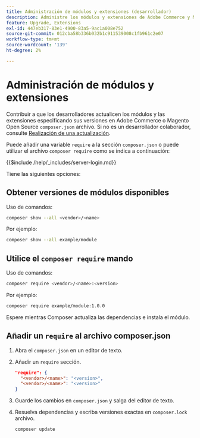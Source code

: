 ```yaml
---
title: Administración de módulos y extensiones (desarrollador)
description: Administre los módulos y extensiones de Adobe Commerce y Magento Open Source mediante la interfaz de línea de comandos y el administrador de paquetes del Compositor.
feature: Upgrade, Extensions
exl-id: 447eb317-83e1-4900-83a5-9ac1a008e752
source-git-commit: 012cba58b336b032b1c911539008c1fb961c2e07
workflow-type: tm+mt
source-wordcount: '139'
ht-degree: 2%

---
```


# Administración de módulos y extensiones

Contribuir a que los desarrolladores actualicen los módulos y las extensiones especificando sus versiones en Adobe Commerce o Magento Open Source `composer.json` archivo. Si no es un desarrollador colaborador, consulte [Realización de una actualización](../implementation/perform-upgrade.md).

Puede añadir una variable `require` a la sección `composer.json` o puede utilizar el archivo `composer require` como se indica a continuación:

{{$include /help/_includes/server-login.md}}

Tiene las siguientes opciones:

## Obtener versiones de módulos disponibles

Uso de comandos:

```bash
composer show --all <vendor>/<name>
```

Por ejemplo:

```bash
composer show --all example/module
```

## Utilice el `composer require` mando

Uso de comandos:

```bash
composer require <vendor>/<name>:<version>
```

Por ejemplo:

```bash
composer require example/module:1.0.0
```

Espere mientras Composer actualiza las dependencias e instala el módulo.

## Añadir un `require` al archivo composer.json

1. Abra el `composer.json` en un editor de texto.

1. Añadir un `require` sección.

   ```json
   "require": {
     "<vendor>/<name>": "<version>",
     "<vendor>/<name>": "<version>"
   }
   ```

1. Guarde los cambios en `composer.json` y salga del editor de texto.

1. Resuelva dependencias y escriba versiones exactas en `composer.lock` archivo.

   ```bash
   composer update
   ```
